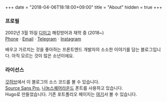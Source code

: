 +++
date = "2018-04-06T18:18:00+09:00"
title = "About"
hidden = true
+++

### 프로필

2002년 3월 15일
<a href="https://www.dimigo.hs.kr">디미고</a> 해킹방어과 재학 중 (2018~)<br>
<a href="tel:+821052376809">Phone</a>ㆍ<a href="mailto:kth020315@naver.com">Email</a>ㆍ<a href="https://t.me/Irenebode">Telegram</a>ㆍ<a href="https://www.instagram.com/irene_bode/">Instagram</a>

배우고 가르치는 것을 좋아하는 프론트엔드 개발자의 소소한 이야기를 담는 블로그입니다. 아직 모르는 것이 많은 소년이에요.

### 라이선스
<a href="https://github.com/taehoon02/taehoon02.github.io/tree/hugo">깃허브</a>에서 이 블로그의 소스 코드를 볼 수 있습니다.<br>
<a href="http://scripts.sil.org/cms/scripts/page.php?site_id=nrsi&id=OFL_web">Source Sans Pro</a>, <a href="https://help.naver.com/support/contents/contents.nhn?serviceNo=1074&categoryNo=3497">나눔스퀘어라운드</a> 폰트를 사용하고 있습니다.<br>
Hugo로 만들었습니다. 기존 포트폴리오 페이지는 <a href="https://github.com/taehoon02/taehoon02.github.io_exit">여기</a>서 볼 수 있습니다.

